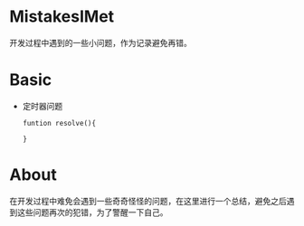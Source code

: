 # MistakesIMet
开发过程中遇到的一些小问题，作为记录避免再错。

# Basic
- 定时器问题
    ```
    funtion resolve(){
      
    }
   ```


# About
在开发过程中难免会遇到一些奇奇怪怪的问题，在这里进行一个总结，避免之后遇到这些问题再次的犯错，为了警醒一下自己。
